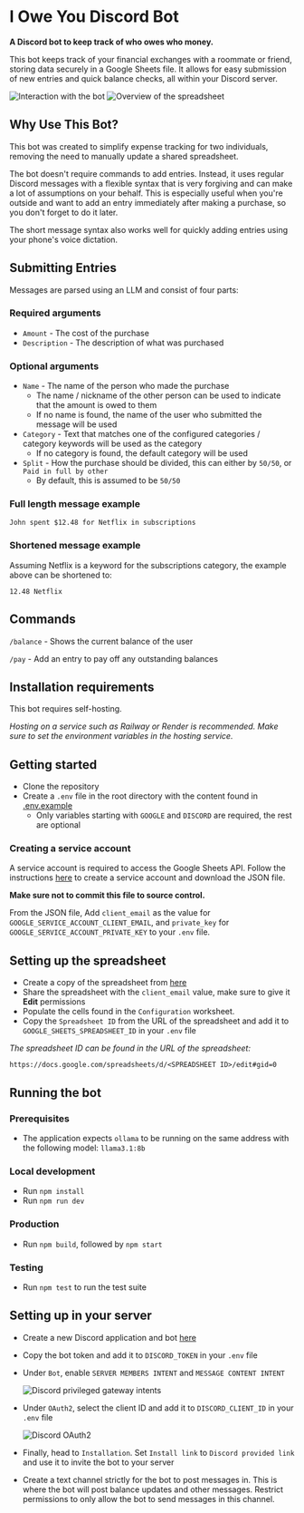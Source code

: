 # I Owe You Discord Bot

**A Discord bot to keep track of who owes who money.**

This bot keeps track of your financial exchanges with a roommate or friend, storing data securely in a Google Sheets file. It allows for easy submission of new entries and quick balance checks, all within your Discord server.

![Interaction with the bot](https://github.com/Lyubomir-Todorov/i-owe-you-discord-bot/assets/73316704/7c3532c4-85d2-4ba7-a0e1-83ed953f84fd)
![Overview of the spreadsheet](https://github.com/Lyubomir-Todorov/i-owe-you-discord-bot/assets/73316704/47ebb451-b39c-49a7-9abd-6c72f36dd550)

## Why Use This Bot?

This bot was created to simplify expense tracking for two individuals, removing the need to manually update a shared spreadsheet.

The bot doesn't require commands to add entries. Instead, it uses regular Discord messages with a flexible syntax that is very forgiving and can make a lot of assumptions on your behalf. This is especially useful when you're outside and want to add an entry immediately after making a purchase, so you don't forget to do it later.

The short message syntax also works well for quickly adding entries using your phone's voice dictation.

## Submitting Entries

Messages are parsed using an LLM and consist of four parts:

### Required arguments

-   `Amount` - The cost of the purchase
-   `Description` - The description of what was purchased

### Optional arguments

-   `Name` - The name of the person who made the purchase
    -   The name / nickname of the other person can be used to indicate that the amount is owed to them
    -   If no name is found, the name of the user who submitted the message will be used
-   `Category` - Text that matches one of the configured categories / category keywords will be used as the category
    -   If no category is found, the default category will be used
-   `Split` - How the purchase should be divided, this can either by `50/50`, or `Paid in full by other`
    -   By default, this is assumed to be `50/50` 

### Full length message example

```
John spent $12.48 for Netflix in subscriptions
```

### Shortened message example

Assuming Netflix is a keyword for the subscriptions category, the example above can be shortened to:

```
12.48 Netflix
```

## Commands

`/balance` - Shows the current balance of the user

`/pay` - Add an entry to pay off any outstanding balances

## Installation requirements

This bot requires self-hosting.

_Hosting on a service such as Railway or Render is recommended. Make sure to set the environment variables in the hosting service._

## Getting started

-   Clone the repository
-   Create a `.env` file in the root directory with the content found in [.env.example](.env.example)
    -   Only variables starting with `GOOGLE` and `DISCORD` are required, the rest are optional

### Creating a service account

A service account is required to access the Google Sheets API. Follow the instructions [here](https://theoephraim.github.io/node-google-spreadsheet/#/guides/authentication?id=setting-up-your-quotapplicationquot) to create a service account and download the JSON file.

**Make sure not to commit this file to source control.**

From the JSON file, Add `client_email` as the value for `GOOGLE_SERVICE_ACCOUNT_CLIENT_EMAIL`, and `private_key` for `GOOGLE_SERVICE_ACCOUNT_PRIVATE_KEY` to your `.env` file.

## Setting up the spreadsheet

-   Create a copy of the spreadsheet from [here](https://docs.google.com/spreadsheets/d/1q1HUeqKJajuoatVEWKznHumix4eqtkqrik-XKWadWgw/copy)
-   Share the spreadsheet with the `client_email` value, make sure to give it **Edit** permissions
-   Populate the cells found in the `Configuration` worksheet.
-   Copy the `Spreadsheet ID` from the URL of the spreadsheet and add it to `GOOGLE_SHEETS_SPREADSHEET_ID` in your `.env` file

_The spreadsheet ID can be found in the URL of the spreadsheet:_

```
https://docs.google.com/spreadsheets/d/<SPREADSHEET ID>/edit#gid=0
```

## Running the bot

### Prerequisites

- The application expects `ollama` to be running on the same address with the following model: `llama3.1:8b`

### Local development

-   Run `npm install`
-   Run `npm run dev`

### Production

-   Run `npm build`, followed by `npm start`

### Testing

-   Run `npm test` to run the test suite

## Setting up in your server

-   Create a new Discord application and bot [here](https://discord.com/developers/applications)
-   Copy the bot token and add it to `DISCORD_TOKEN` in your `.env` file
-   Under `Bot`, enable `SERVER MEMBERS INTENT` and `MESSAGE CONTENT INTENT`

    ![Discord privileged gateway intents](https://github.com/Lyubomir-Todorov/i-owe-you-discord-bot/assets/73316704/5d89b006-098a-4643-9205-ab3d9c74cd34)

-   Under `OAuth2`, select the client ID and add it to `DISCORD_CLIENT_ID` in your `.env` file

    ![Discord OAuth2](https://github.com/Lyubomir-Todorov/i-owe-you-discord-bot/assets/73316704/a4518787-3848-454c-8ae1-0f70ab5c58b3)

-   Finally, head to `Installation`. Set `Install link` to `Discord provided link` and use it to invite the bot to your server
-   Create a text channel strictly for the bot to post messages in. This is where the bot will post balance updates and other messages. Restrict permissions to only allow the bot to send messages in this channel.
